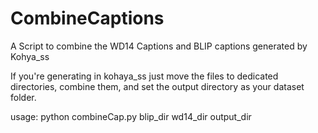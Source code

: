 # CombineCaptions
A Script to combine the WD14 Captions and BLIP captions generated by Kohya_ss

If you're generating in kohaya_ss just move the files to dedicated directories, combine them, and set the output directory as your dataset folder.

usage:  python combineCap.py blip_dir wd14_dir output_dir
